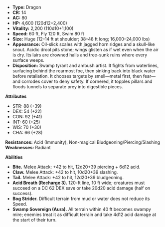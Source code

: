 - **Type:** Dragon
- **CR:** 14
- **AC:** 80
- **HP:** 4,600 (120d12+2,400)
- **Vitality:** 2,200 (110d10+1,100)
- **Speed:** 60 ft, Fly 120 ft, Swim 80 ft
- **Size:** Huge (12–14 ft at shoulder; 38–48 ft long; 16,000–24,000 lbs)
- **Appearance:** Oil-slick scales with jagged horn ridges and a skull-like snout. Acidic drool pits stone; wings glisten as if wet even when the air is dry. Its lairs are drowned halls and tree-sunk ruins where every surface weeps.
- **Disposition:** Swamp tyrant and ambush artist. It fights from waterlines, surfacing behind the rearmost foe, then sinking back into black water before retaliation. It chooses targets by smell—metal first, then fear—and corrodes cover to deny safety. If cornered, it topples pillars and floods tunnels to separate prey into digestible pieces.

**Attributes**
- STR: 88 (+39)
- DEX: 54 (+22)
- CON: 92 (+41)
- INT: 60 (+25)
- WIS: 70 (+30)
- CHA: 66 (+28)

**Resistances:** Acid (Immunity), Non-magical Bludgeoning/Piercing/Slashing  
**Weaknesses:** Radiant

**Abilities**
- **Bite.** Melee Attack: +42 to hit, 12d20+39 piercing + 6d12 acid.
- **Claw.** Melee Attack: +42 to hit, 10d20+39 slashing.
- **Tail.** Melee Attack: +42 to hit, 12d20+39 bludgeoning.
- **Acid Breath (Recharge 3).** 120-ft line, 10 ft wide; creatures must succeed on a DC 62 DEX save or take 20d20 acid damage (half on success).
- **Bog Strider.** Difficult terrain from mud or water does not reduce its Speed.
- **Swamp Sovereign (Aura).** All terrain within 40 ft becomes swampy mire; enemies treat it as difficult terrain and take 4d12 acid damage at the start of their turn.